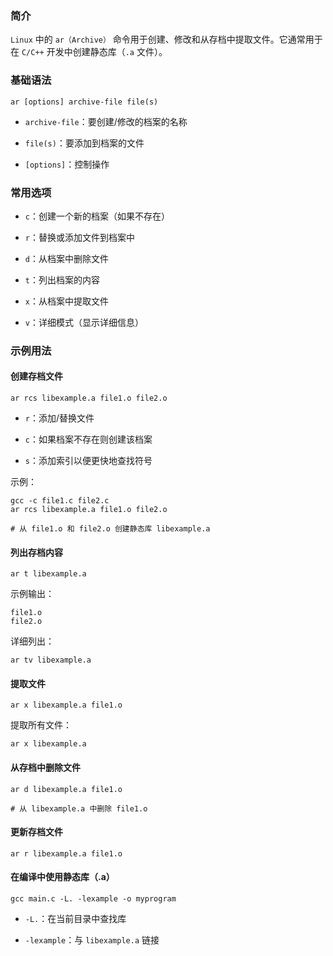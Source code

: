 ### 简介

`Linux` 中的 `ar（Archive）` 命令用于创建、修改和从存档中提取文件。它通常用于在 `C/C++` 开发中创建静态库（`.a` 文件）。

### 基础语法

```shell
ar [options] archive-file file(s)
```

* `archive-file`：要创建/修改的档案的名称

* `file(s)`：要添加到档案的文件

* `[options]`：控制操作

### 常用选项

* `c`：创建一个新的档案（如果不存在）

* `r`：替换或添加文件到档案中

* `d`：从档案中删除文件

* `t`：列出档案的内容

* `x`：从档案中提取文件

* `v`：详细模式（显示详细信息）

### 示例用法

#### 创建存档文件

```shell
ar rcs libexample.a file1.o file2.o
```

* `r`：添加/替换文件

* `c`：如果档案不存在则创建该档案

* `s`：添加索引以便更快地查找符号

示例：

```shell
gcc -c file1.c file2.c
ar rcs libexample.a file1.o file2.o

# 从 file1.o 和 file2.o 创建静态库 libexample.a
```

#### 列出存档内容

```shell
ar t libexample.a
```

示例输出：

```shell
file1.o
file2.o
```

详细列出：

```shell
ar tv libexample.a
```

#### 提取文件

```shell
ar x libexample.a file1.o
```

提取所有文件：

```shell
ar x libexample.a
```

#### 从存档中删除文件

```shell
ar d libexample.a file1.o

# 从 libexample.a 中删除 file1.o
```

#### 更新存档文件

```shell
ar r libexample.a file1.o
```

#### 在编译中使用静态库（.a）

```shell
gcc main.c -L. -lexample -o myprogram
```

* `-L.`：在当前目录中查找库

* `-lexample`：与 `libexample.a` 链接
